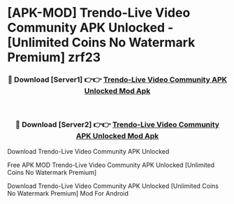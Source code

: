 # [APK-MOD] Trendo-Live Video Community APK Unlocked - [Unlimited Coins No Watermark Premium] zrf23



<div align="center">
<h3>🔴 Download [Server1] 👉👉 <a href="https://momento.my/?title=Trendo-Live_Video_Community_APK_Unlocked">Trendo-Live Video Community APK Unlocked Mod Apk</a></h3><br>

<h3>🔴 Download [Server2] 👉👉 <a href="https://momento.my/?title=Trendo-Live_Video_Community_APK_Unlocked">Trendo-Live Video Community APK Unlocked Mod Apk</a></h3>
</div>



Download Trendo-Live Video Community APK Unlocked 

Free APK MOD Trendo-Live Video Community APK Unlocked [Unlimited Coins No Watermark Premium]

Download Trendo-Live Video Community APK Unlocked [Unlimited Coins No Watermark Premium] Mod For Android
